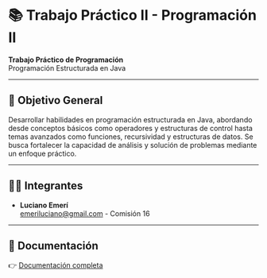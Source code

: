 # 📚 Trabajo Práctico II - Programación II

**Trabajo Práctico de Programación**  
Programación Estructurada en Java

---

## 📝 Objetivo General

Desarrollar habilidades en programación estructurada en Java, abordando desde conceptos básicos como operadores y estructuras de control hasta temas avanzados como funciones, recursividad y estructuras de datos. Se busca fortalecer la capacidad de análisis y solución de problemas mediante un enfoque práctico.

---

## 👨‍💻 Integrantes

- **Luciano Emerí**  
  [emeriluciano@gmail.com](mailto:emeriluciano@gmail.com) - Comisión 16

---

## 📄 Documentación

👉 [Documentación completa](https://docs.google.com/document/d/1jawgeDWnMDd_dmGNQlpZnDVdzAv4nwqMHaHxnuBJua4/edit?tab=t.0)

